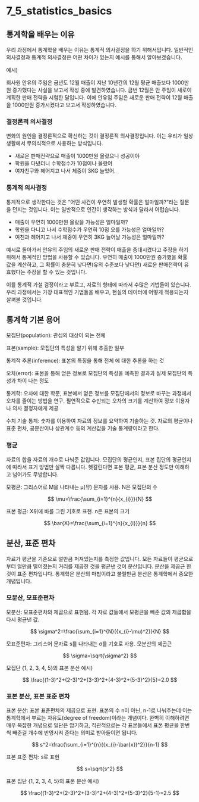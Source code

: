 # 7_5_statistics_basics

## 통계학을 배우는 이유

우리 과정에서 통계학을 배우는 이유는 통계적 의사결정을 하기 위해서입니다. 일반적인 의사결정과 통계적 의사결정은 어떤 차이가 있는지 예시를 통해서 알아보겠습니다.

예시)

회사원 안유의 주임은 금년도 12월 매출이 지난 10년간의 12월 평균 매출보다 1000만원 증가했다는 사실을 보고서 작성 중에 발견하였습니다. 금번 12월은 안 주임이 새로이 계획한 판매 전략을 시험한 달입니다. 이에 안유임 주임은 새로운 판매 전략이 12월 매출을 1000만원 증가시켰다고 보고서 작성하였습니다.

### 결정론적 의사결정

변화의 원인을 결정론적으로 확신하는 것이 결정론적 의사결정입니다. 이는 우리가 일상생활에서 무의식적으로 사용하는 방식입니다.

- 새로운 판매전략으로 매출이 1000만원 올랐으니 성공이야
- 학원을 다녔더니 수학점수가 10점이나 올랐어
- 여자친구와 헤어지고 나서 체중이 3KG 늘었어.

### 통계적 의사결정

통계적으로 생각한다는 것은 “어떤 사건이 우연히 발생할 확률은 얼마일까?”라는 질문을 던지는 것입니다. 이는 일반적으로 인간이 생각하는 방식과 달라서 어렵습니다.

- 매출이 우연히 1000만원 올랐을 가능성은 얼마일까?
- 학원을 다니고 나서 수학점수가 우연히 10점 오를 가능성은 얼마일까?
- 여친과 헤어지고 나서 체중이 우연히 3KG 늘어날 가능성은 얼마일까?

예시로 돌아가서 안유의 주임의 새로운 판매 전략이 매출을 증대시켰다고 주장을 하기 위해서 통계적인 방법을 사용할 수 있습니다. 우연히 매출이 1000만원 증가했을 확률 값을 계산하고, 그 확률이 충분히 낮다면(유의 수준보다 낮다면) 새로운 판매전략이 유효했다는 주장을 할 수 있는 것입니다. 

이를 통계적 가설 검정이라고 부르고, 자료의 형태에 따라서 수많은 기법들이 있습니다. 우리 과정에서는 가장 대표적인 기법들을 배우고, 현실의 데이터에 어떻게 적용되는지 살펴볼 것입니다.

## 통계학 기본 용어

모집단(population): 관심의 대상이 되는 전체

표본(sample): 모집단의 특성을 알기 위해 추출한 일부

통계적 추론(inference): 표본의 특징을 통해 전체 에 대한 추론을 하는 것

오차(error): 표본을 통해 얻은 정보로 모집단의 특성을 예측한 결과과 실제 모집단의 특성과 차이 나는 정도

통계학: 오차에 대한 학문, 표본에서 얻은 정보를 모집단에서의 정보로 바꾸는 과정에서 오차를 줄이는 방법을 연구. 필연적으로 수반되는 오차의 크기를 계산하여 정보 이용자나 의사 결정자에게 제공

수치 기술 통계: 숫자를 이용하여 자료의 정보를 요약하여 기술하는 것. 자료의 평균이나 표준 편차, 공분산이나 상관계수 등의 계산값을 기술 통계량이라고 한다.

### 평균

자료의 합을 자료의 개수로 나눠준 값입니다. 모집단의 평균인지, 표본 집단의 평균인지에 따라서 표기 방법만 살짝 다릅니다. 헷갈린다면 표본 평균, 표본 분산 정도만 이해하고 넘어가도 무방합니다.

모평균: 그리스어로 M을 나타내는 μ(뮤) 문자를 사용. N은 모집단의 수

$$
\mu=\frac{\sum_{i=1}^{n}{x_{i}}}{N}
$$

표본 평균: X위에 바를 그린 기호로 표현. n은 표본의 크기

$$
\bar{X}=\frac{\sum_{i=1}^{n}{x_{i}}}{n}
$$

## 분산, 표준 편차

자료가 평균을 기준으로 얼만큼 퍼져있는지를 측정한 값입니다. 모든 자료들이 평균으로부터 얼만큼 떨어졌는지 거리를 제곱한 것을 평균낸 것이 분산입니다. 분산을 제곱근 한 것이 표준 편차입니다. 통계학은 분산의 마법이라고 불릴만큼 분산은 통계학에서 중요한 개념입니다.

### 모분산, 모표준편차

모분산: 모표준편차의 제곱으로 표현됨. 각 자료 값들에서 모평균을 빼준 값의 제곱합을 다시 평균낸 값.

$$
\sigma^2=\frac{\sum_{i=1}^{N}({x_{i}-\mu)^2}}{N}
$$

모표준편차: 그리스어 문자료 s를 나타내는 σ를 기호로 사용. 모분산의 제곱근

$$
\sigma=\sqrt{\sigma^2}
$$

모집단 {1, 2, 3, 4, 5}의 표본 분산 예시)

$$
\frac{(1-3)^2+(2-3)^2+(3-3)^2+(4-3)^2+(5-3)^2}{5}=2.0
$$

### 표본 분산, 표본 표준 편차

표본 분산: 표본 표준편차의 제곱으로 표현. 표본의 수 n이 아닌, n-1로 나눠주는데 이는 통계학에서 부르는 자유도(degree of freedom)이라는 개념이다. 완벽히 이해하려면 매우 복잡한 개념으로 일단은 암기하고, 직관적으로는 각 표본들에서 표본 평균을 한번씩 빼준걸 개수에 반영시켜 준다는 의미로 받아들이면 됩니다.

$$
s^2=\frac{\sum_{i=1}^{n}({x_{i}-\bar{x})^2}}{n-1}
$$

표본 표준 편차: s로 표현

$$
s=\sqrt{s^2}
$$

표본 집단 {1, 2, 3, 4, 5}의 표본 분산 예시)

$$
\frac{(1-3)^2+(2-3)^2+(3-3)^2+(4-3)^2+(5-3)^2}{5-1}=2.5
$$